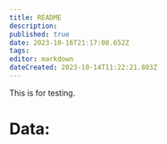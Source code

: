 ```yaml
---
title: README
description: 
published: true
date: 2023-10-16T21:17:08.652Z
tags: 
editor: markdown
dateCreated: 2023-10-14T11:22:21.803Z
---
```


This is for testing.
<h1>Data:</h1>